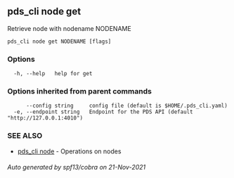 ## pds_cli node get

Retrieve node with nodename NODENAME

```
pds_cli node get NODENAME [flags]
```

### Options

```
  -h, --help   help for get
```

### Options inherited from parent commands

```
      --config string     config file (default is $HOME/.pds_cli.yaml)
  -e, --endpoint string   Endpoint for the PDS API (default "http://127.0.0.1:4010")
```

### SEE ALSO

* [pds_cli node](pds_cli_node.md)	 - Operations on nodes

###### Auto generated by spf13/cobra on 21-Nov-2021
